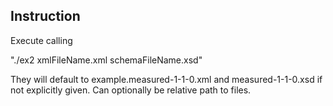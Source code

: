 ## Instruction
Execute calling 

"./ex2 xmlFileName.xml schemaFileName.xsd"

They will default to example.measured-1-1-0.xml and measured-1-1-0.xsd if not explicitly given. Can optionally be relative path to files. 
